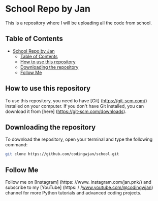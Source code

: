 # School Repo by Jan
This is a repository where I will be uploading all the code from school.
## Table of Contents
- [School Repo by Jan](#school-repo-by-jan)
  - [Table of Contents](#table-of-contents)
  - [How to use this repository](#how-to-use-this-repository)
  - [Downloading the repository](#downloading-the-repository)
  - [Follow Me](#follow-me)
## How to use this repository
To use this repository, you need to have [Git] (https://git-scm.com/) installed on your computer. If you don't have Git installed, you can download it from [here] (https://git-scm.com/downloads).
## Downloading the repository
To download the repository, open your terminal and type the following command:
```bash
git clone https://github.com/codingwjan/school.git
```
## Follow Me
Follow me on [Instagram] (https: //www. instagram.com/jan.pnk/) and subscribe to my [YouTube] (https: / /www.youtube.com/@codingwjan) channel for more Python
tutorials and advanced coding projects.

[README.md]: README.md